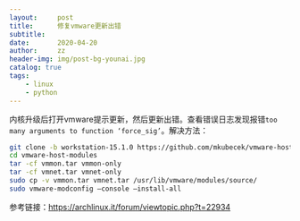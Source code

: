 ```yaml
---
layout:     post
title:      修复vmware更新出错
subtitle:   
date:       2020-04-20
author:     zz
header-img: img/post-bg-younai.jpg
catalog: true
tags:
    - linux
    - python
---
```


内核升级后打开vmware提示更新，然后更新出错。查看错误日志发现报错`too many arguments to function ‘force_sig’`。解决方法：

```bash
git clone -b workstation-15.1.0 https://github.com/mkubecek/vmware-host-modules.git
cd vmware-host-modules
tar -cf vmmon.tar vmmon-only
tar -cf vmnet.tar vmnet-only
sudo cp -v vmmon.tar vmnet.tar /usr/lib/vmware/modules/source/
sudo vmware-modconfig –console –install-all 
```

参考链接：https://archlinux.it/forum/viewtopic.php?t=22934 
